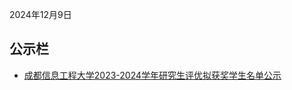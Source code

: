 2024年12月9日

## 公示栏
- [成都信息工程大学2023-2024学年研究生评优拟获奖学生名单公示](https://xsgzc.cuit.edu.cn/info/1090/1660.htm)

